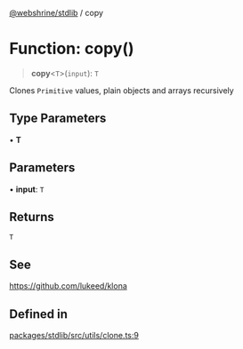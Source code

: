 [@webshrine/stdlib](../globals.md) / copy

# Function: copy()

> **copy**\<`T`\>(`input`): `T`

Clones `Primitive` values, plain objects and arrays recursively

## Type Parameters

• **T**

## Parameters

• **input**: `T`

## Returns

`T`

## See

https://github.com/lukeed/klona

## Defined in

[packages/stdlib/src/utils/clone.ts:9](https://github.com/webshrine/webshrine/blob/0e16c5948921e0c95cce645760c4a8b0855b196b/packages/stdlib/src/utils/clone.ts#L9)
